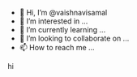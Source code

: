 - 👋 Hi, I’m @vaishnavisamal
- 👀 I’m interested in ...
- 🌱 I’m currently learning ...
- 💞️ I’m looking to collaborate on ...
- 📫 How to reach me ...

<!---
vaishnavisamal/vaishnavisamal is a ✨ special ✨ repository because its `README.md` (this file) appears on your GitHub profile.
You can click the Preview link to take a look at your changes.
--->
hi
